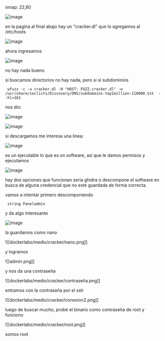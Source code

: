 nmap: 22,80

![image](https://github.com/user-attachments/assets/d1cc6252-cf61-4d24-a732-3abe3ca0efd3)

en la pagina al final abajo hay un "cracker.dl"  que lo agregamos al /etc/hosts

![image](https://github.com/user-attachments/assets/153943c0-e94f-44ba-a48b-3c04591585cd)

ahora ingresamos

![image](https://github.com/user-attachments/assets/9a79dfd6-f078-45ec-bb28-174ad044f28e)

no hay nada bueno

si buscamos directorios no hay nada, pero si si subdominios

     wfuzz -c -u cracker.dl -H "HOST: FUZZ.cracker.dl" -w /usr/share/seclists/Discovery/DNS/subdomains-top1million-110000.txt  --hl=162

nos dio: 

![image](https://github.com/user-attachments/assets/bdacec94-0d7f-4c53-9865-c3d6e559eed1)

![image](https://github.com/user-attachments/assets/865ce8e2-e7d4-4e01-bdca-4de84368367b)

si descargamos me interesa una linea:

![image](https://github.com/user-attachments/assets/0390375a-f62d-4ee2-bc81-27373055b2fa)

es un ejecutable lo que es un software, así que le damos permisos y ejecutamos

![image](https://github.com/user-attachments/assets/18240e38-dfb7-4f66-a37f-797cbfc04960)

hay dos opciones que funcionan seria ghidra o descompone el software en busca de alguna credencial que no este guardada de forma correcta.

vamos a intentar primero descomponiendo

     string Paneladmin

y da algo interesante 

![image](https://github.com/user-attachments/assets/e94ae06a-311a-49bf-ac36-ee0a9a9248d5)

la guardamos como nano

![[dockerlabs/medio/cracker/nano.png]]

y logramos

![[admin.png]]

y nos da una contraseña

![[dockerlabs/medio/cracker/contraseña.png]]

entramos con la contraseña por el ssh


![[dockerlabs/medio/cracker/conexion2.png]]

luego de buscar mucho, probé el binario  como contraseña de root y funciono

![[dockerlabs/medio/cracker/root.png]]

somos root

